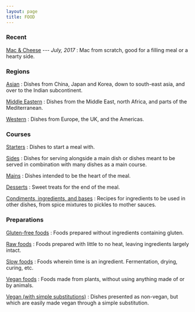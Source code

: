 ```yaml
---
layout: page
title: FOOD
---
```


### Recent <!--- Maddy: last five -->

[Mac & Cheese](mac-n-cheese) --- *July, 2017*
:   Mac from scratch, good for a filling meal or a hearty side.

### Regions

[Asian](categories/asian)
:   Dishes from China, Japan and Korea, down to south-east asia, and over to the Indian subcontinent.

[Middle Eastern](categories/middle-eastern)
:   Dishes from the Middle East, north Africa, and parts of the Mediterranean.

[Western](categories/western)
:   Dishes from Europe, the UK, and the Americas.

### Courses

[Starters](categories/starters)
:   Dishes to start a meal with.

[Sides](categories/sides)
:   Dishes for serving alongside a main dish or dishes meant to be served in combination with many dishes as a main course.

[Mains](categories/mains)
:   Dishes intended to be the heart of the meal.

[Desserts](categories/desserts)
:   Sweet treats for the end of the meal.

[Condiments, ingredients, and bases](categories/additions)
:   Recipes for ingredients to be used in other dishes, from spice mixtures to pickles to mother sauces.

### Preparations

[Gluten-free foods](categories/gluten-free)
:   Foods prepared without ingredients containing gluten.

[Raw foods](categories/raw)
:   Foods prepared with little to no heat, leaving ingredients largely intact.

[Slow foods](categories/slow)
:   Foods wherein time is an ingredient. Fermentation, drying, curing, etc.

[Vegan foods](categories/vegan)
:   Foods made from plants, without using anything made of or by animals.

[Vegan (with simple substitutions)](categories/vegan-with-substitute)
:   Dishes presented as non-vegan, but which are easily made vegan through a simple substitution.
